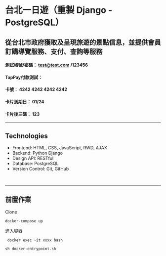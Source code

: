 # 台北一日遊（重製 Django -PostgreSQL）
## 從台北市政府獲取及呈現旅遊的景點信息，並提供會員訂購導覽服務、支付、查詢等服務



#### 測試帳號/密碼： test@test.com /123456
#### TapPay付款測試：
#### 卡號： 4242 4242 4242 4242<br>
#### 卡片到期日： 01/24 <br>
#### 卡片後三碼： 123<br>

<hr>

## Technologies

<ul>
    <li>Frontend: HTML, CSS, JavaScript, RWD, AJAX</li>
    <li>Backend: Python Django</li>
    <li>Design API: RESTful</li>
    <li>Database: PostgreSQL</li>
    <li>Version Control: Git, GitHub</li>
</ul>

<br>

<hr/>

## 前置作業 ##

Clone

` docker-compose up `

進入容器

` docker exec -it xxxx bash`

` sh docker-entrypoint.sh `


